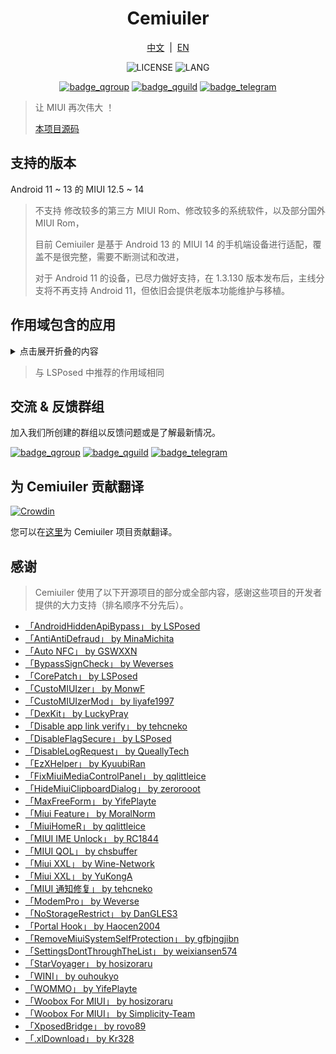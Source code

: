 <div align="center">
<h1>Cemiuiler</h1>
 
<a href="/README.md">中文</a> &nbsp;|&nbsp;
<a href="/README_en-US.md">EN</a>

![LICENSE](https://img.shields.io/github/license/Sevtinge/Cemiuiler?style=flat-square)
![LANG](https://img.shields.io/badge/language-Java-7F52FF?style=flat-square)

[![badge_qgroup]][qgroup_url]
[![badge_qguild]][qguild_url]
[![badge_telegram]][telegram_url]

</div>

> 让 MIUI 再次伟大 ！
>
> <a href="https://github.com/Sevtinge/Cemiuiler">本项目源码</a>

## 支持的版本
Android 11 ~ 13 的 MIUI 12.5 ~ 14

> 不支持 修改较多的第三方 MIUI Rom、修改较多的系统软件，以及部分国外 MIUI Rom，
>
> 目前 Cemiuiler 是基于 Android 13 的 MIUI 14 的手机端设备进行适配，覆盖不是很完整，需要不断测试和改进，
>
> 对于 Android 11 的设备，已尽力做好支持，在 1.3.130 版本发布后，主线分支将不再支持 Android 11，但依旧会提供老版本功能维护与移植。

## 作用域包含的应用

<details>
    <summary>点击展开折叠的内容</summary>

| 应用名 | 包名 |
| :---- | :---- | 
| 系统框架 | system |
| 系统界面 | com.android.systemui |
| 系统桌面 | com.miui.home |
| 系统更新 | com.android.updater |
| Joyose | com.xiaomi.joyose |
| 小米设置 | com.xiaomi.misettings |
| 手机管家 | com.miui.securitycenter |
| 笔记 | com.miui.notes |
| 壁纸 | com.miui.miwallpaper |
| 传送门 | com.miui.contentextension |
| 弹幕通知 | com.xiaomi.barrage |
| 百度输入法小米版 | com.baidu.input_mi |
| 电话 | com.android.incallui |
| 电话服务 | com.android.phone |
| 电量与性能 | com.miui.powerkeeper |
| 短信 | com.android.mms |
| 截屏 | com.miui.screenshot |
| 垃圾清理 | com.miui.cleanmaster |
| 浏览器 | com.android.browser |
| 鲁班（MTB） | com.xiaomi.mtb |
| 屏幕录制 | com.miui.screenrecorder |
| 权限管理服务 | com.lbe.security.miui |
| 设置 | com.android.settings
| 输入设置 | com.miui.miinput |
| 搜狗输入法小米版 | com.sohu.inputmethod.sogou.xiaomi |
| 天气 | com.miui.weather2 |
| 投屏 | com.milink.service |
| 外部存储设备 | com.android.externalstorage |
| 万象息屏 | com.miui.aod |
| 文件管理 | com.android.fileexplorer |
| 系统服务组件 | com.miui.securityadd |
| 下载管理 | com.android.providers.downloads.ui |
| 下载管理程序 | com.android.providers.downloads |
| 相册 | com.miui.gallery |
| 小米创作 | com.miui.creation |
| 小米互传 | com.miui.mishare.connectivity |
| 小米相册 - 编辑 | com.miui.mediaeditor |
| 小米云服务 | com.miui.cloudservice |
| 小米智能卡 | com.miui.tsmclient |
| 讯飞输入法小米版 | com.iflytek.inputmethod.miui |
| 应用包管理组件 | com.miui.packageinstaller |
| 应用商店 | com.xiaomi.market |
| 智能助理 | com.miui.personalassistant |
| 主题壁纸 | com.android.thememanager |
| com.miui.rom | com.miui.rom |
| MIUI 安全组件 | com.miui.guardprovider |
| 时钟 | com.android.deskclock |
| 相机 | com.android.camera |
| 小爱翻译 | com.xiaomi.aiasst.vision |
| 小爱建议 | com.xiaomi.aireco |
| 小爱视觉 | com.xiaomi.scanner |
| 小爱同学 | com.miui.voiceassist |
| 音乐 | com.miui.player |
| MIUI+ Beta 版 | com.xiaomi.mirror |

</details>

> 与 LSPosed 中推荐的作用域相同

## 交流 & 反馈群组

加入我们所创建的群组以反馈问题或是了解最新情况。

[![badge_qgroup]][qgroup_url]
[![badge_qguild]][qguild_url]
[![badge_telegram]][telegram_url]

## 为 Cemiuiler 贡献翻译

[![Crowdin](https://badges.crowdin.net/cemiuiler/localized.svg)](https://crowdin.com/project/cemiuiler)

您可以在[这里](https://crwd.in/cemiuiler)为 Cemiuiler 项目贡献翻译。

## 感谢

> Cemiuiler 使用了以下开源项目的部分或全部内容，感谢这些项目的开发者提供的大力支持（排名顺序不分先后）。

- [「AndroidHiddenApiBypass」 by LSPosed](https://github.com/LSPosed/AndroidHiddenApiBypass)
- [「AntiAntiDefraud」 by MinaMichita](https://github.com/MinaMichita/AntiAntiDefraud)
- [「Auto NFC」 by GSWXXN](https://github.com/GSWXXN/AutoNFC)
- [「BypassSignCheck」 by Weverses](https://github.com/Weverses/BypassSignCheck)
- [「CorePatch」 by LSPosed](https://github.com/LSPosed/CorePatch)
- [「CustoMIUIzer」 by MonwF](https://github.com/MonwF/customiuizer)
- [「CustoMIUIzerMod」 by liyafe1997](https://github.com/liyafe1997/CustoMIUIzerMod)
- [「DexKit」 by LuckyPray](https://github.com/LuckyPray/DexKit)
- [「Disable app link verify」 by tehcneko](https://github.com/Xposed-Modules-Repo/io.github.tehcneko.applinkverify)
- [「DisableFlagSecure」 by LSPosed](https://github.com/LSPosed/DisableFlagSecure)
- [「DisableLogRequest」 by QueallyTech](https://github.com/QueallyTech/DisableLogRequest)
- [「EzXHelper」 by KyuubiRan](https://github.com/KyuubiRan/EzXHelper)
- [「FixMiuiMediaControlPanel」 by qqlittleice](https://github.com/qqlittleice/FixMiuiMediaControlPanel)
- [「HideMiuiClipboardDialog」 by zerorooot](https://github.com/zerorooot/HideMiuiClipboardDialog)
- [「MaxFreeForm」 by YifePlayte](https://github.com/YifePlayte/MaxFreeForm)
- [「Miui Feature」 by MoralNorm](https://github.com/moralnorm/miui_feature)
- [「MiuiHomeR」 by qqlittleice](https://github.com/qqlittleice/MiuiHome_R)
- [「MIUI IME Unlock」 by RC1844](https://github.com/RC1844/MIUI_IME_Unlock)
- [「MIUI QOL」 by chsbuffer](https://github.com/chsbuffer/MIUIQOL)
- [「Miui XXL」 by Wine-Network](https://github.com/Wine-Network/Miui_XXL)
- [「Miui XXL」 by YuKongA](https://github.com/YuKongA/Miui_XXL)
- [「MIUI 通知修复」 by tehcneko](https://github.com/Xposed-Modules-Repo/io.github.tehcneko.miuinotificationfix)
- [「ModemPro」 by Weverse](https://github.com/Weverses/ModemPro)
- [「NoStorageRestrict」 by DanGLES3](https://github.com/Xposed-Modules-Repo/com.github.dan.nostoragerestrict)
- [「Portal Hook」 by Haocen2004](https://github.com/Haocen2004/PortalHook)
- [「RemoveMiuiSystemSelfProtection」 by gfbjngjibn](https://github.com/gfbjngjibn/RemoveMiuiSystemSelfProtection)
- [「SettingsDontThroughTheList」 by weixiansen574](https://github.com/weixiansen574/settingsdontthroughthelist)
- [「StarVoyager」 by hosizoraru](https://github.com/hosizoraru/StarVoyager)
- [「WINI」 by ouhoukyo](https://github.com/ouhoukyo/WINI)
- [「WOMMO」 by YifePlayte](https://github.com/YifePlayte/WOMMO)
- [「Woobox For MIUI」 by hosizoraru](https://github.com/hosizoraru/WooBoxForMIUI)
- [「Woobox For MIUI」 by Simplicity-Team](https://github.com/Simplicity-Team/WooBoxForMIUI)
- [「XposedBridge」 by rovo89](https://github.com/rovo89/XposedBridge)
- [「.xlDownload」 by Kr328](https://github.com/Kr328/.xlDownload)

[qgroup_url]: https://jq.qq.com/?_wv=1027&k=TedCJq8V
[badge_qgroup]: https://img.shields.io/badge/QQ-群组-4DB8FF?style=for-the-badge&logo=tencentqq
[qguild_url]: https://pd.qq.com/s/35ooe0ssj
[badge_qguild]: https://img.shields.io/badge/QQ-频道-4991D3?style=for-the-badge&logo=tencentqq
[telegram_url]: https://t.me/cemiuiler
[badge_telegram]: https://img.shields.io/badge/dynamic/json?style=for-the-badge&color=2CA5E0&label=Telegram&logo=telegram&query=%24.data.totalSubs&url=https%3A%2F%2Fapi.spencerwoo.com%2Fsubstats%2F%3Fsource%3Dtelegram%26queryKey%3Dcemiuiler